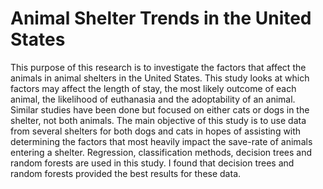 # Animal Shelter Trends in the United States
This purpose of this research is to investigate the factors that affect the animals in animal shelters in the United States.  This study looks at which factors may affect the length of stay, the most likely outcome of each animal, the likelihood of euthanasia and the adoptability of an animal.  Similar studies have been done but focused on either cats or dogs in the shelter, not both animals.  The main objective of this study is to use data from several shelters for both dogs and cats in hopes of assisting with determining the factors that most heavily impact the save-rate of animals entering a shelter. Regression, classification methods, decision trees and random forests are used in this study. I found that decision trees and random forests provided the best results for these data.
